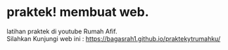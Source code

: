 # praktek! membuat web.
latihan praktek di youtube Rumah Afif.
<br>
Silahkan Kunjungi web ini : https://bagasrah1.github.io/praktekytrumahku/
